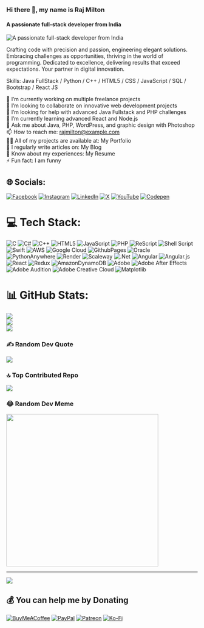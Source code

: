 ### Hi there 👋, my name is Raj Milton
#### A passionate full-stack developer from India
![A passionate full-stack developer from India]([https://drive.google.com/file/d/1-ge7ShXvaI7P5oct9guQXgk4k9A0rxFj/view?usp=sharing](https://www.canva.com/design/DAGGHtOeQKE/rwerbfH-d8D79Vmn7DiLtQ/edit?utm_content=DAGGHtOeQKE&utm_campaign=designshare&utm_medium=link2&utm_source=sharebutton))

Crafting code with precision and passion, engineering elegant solutions. Embracing challenges as opportunities, thriving in the world of programming. Dedicated to excellence, delivering results that exceed expectations. Your partner in digital innovation.

Skills: Java FullStack / Python / C++ / HTML5 / CSS / JavaScript / SQL / Bootstrap / React JS

🔭 I’m currently working on multiple freelance projects<br>👯 I’m looking to collaborate on innovative web development projects<br>🤝 I’m looking for help with advanced Java Fullstack and PHP challenges<br>🌱 I’m currently learning advanced React and Node.js<br>💬 Ask me about Java, PHP, WordPress, and graphic design with Photoshop<br>📫 How to reach me: rajmilton@example.com<br>👨‍💻 All of my projects are available at: My Portfolio<br>📝 I regularly write articles on: My Blog<br>📄 Know about my experiences: My Resume<br>⚡ Fun fact: I am funny


## 🌐 Socials:
[![Facebook](https://img.shields.io/badge/Facebook-%231877F2.svg?logo=Facebook&logoColor=white)](https://facebook.com/rajmiltonofficial) [![Instagram](https://img.shields.io/badge/Instagram-%23E4405F.svg?logo=Instagram&logoColor=white)](https://instagram.com/rajmiltonoffcl) [![LinkedIn](https://img.shields.io/badge/LinkedIn-%230077B5.svg?logo=linkedin&logoColor=white)](https://linkedin.com/in/rajmiltonofficial) [![X](https://img.shields.io/badge/X-black.svg?logo=X&logoColor=white)](https://x.com/rajmiltonofficial) [![YouTube](https://img.shields.io/badge/YouTube-%23FF0000.svg?logo=YouTube&logoColor=white)](https://youtube.com/@rajmiltonofficial) [![Codepen](https://img.shields.io/badge/Codepen-000000?style=for-the-badge&logo=codepen&logoColor=white)](https://codepen.io/rajmiltonofficial) 

# 💻 Tech Stack:
![C](https://img.shields.io/badge/c-%2300599C.svg?style=for-the-badge&logo=c&logoColor=white) ![C#](https://img.shields.io/badge/c%23-%23239120.svg?style=for-the-badge&logo=csharp&logoColor=white) ![C++](https://img.shields.io/badge/c++-%2300599C.svg?style=for-the-badge&logo=c%2B%2B&logoColor=white) ![HTML5](https://img.shields.io/badge/html5-%23E34F26.svg?style=for-the-badge&logo=html5&logoColor=white) ![JavaScript](https://img.shields.io/badge/javascript-%23323330.svg?style=for-the-badge&logo=javascript&logoColor=%23F7DF1E) ![PHP](https://img.shields.io/badge/php-%23777BB4.svg?style=for-the-badge&logo=php&logoColor=white) ![ReScript](https://img.shields.io/badge/rescript-%2314162c?style=for-the-badge&logo=rescript&logoColor=e34c4c) ![Shell Script](https://img.shields.io/badge/shell_script-%23121011.svg?style=for-the-badge&logo=gnu-bash&logoColor=white) ![Swift](https://img.shields.io/badge/swift-F54A2A?style=for-the-badge&logo=swift&logoColor=white) ![AWS](https://img.shields.io/badge/AWS-%23FF9900.svg?style=for-the-badge&logo=amazon-aws&logoColor=white) ![Google Cloud](https://img.shields.io/badge/GoogleCloud-%234285F4.svg?style=for-the-badge&logo=google-cloud&logoColor=white) ![GithubPages](https://img.shields.io/badge/github%20pages-121013?style=for-the-badge&logo=github&logoColor=white) ![Oracle](https://img.shields.io/badge/Oracle-F80000?style=for-the-badge&logo=oracle&logoColor=white) ![PythonAnywhere](https://img.shields.io/badge/pythonanywhere-%232F9FD7.svg?style=for-the-badge&logo=pythonanywhere&logoColor=151515) ![Render](https://img.shields.io/badge/Render-%46E3B7.svg?style=for-the-badge&logo=render&logoColor=white) ![Scaleway](https://img.shields.io/badge/SCALEWAY-%234f0599.svg?style=for-the-badge&logo=scaleway&logoColor=white) ![.Net](https://img.shields.io/badge/.NET-5C2D91?style=for-the-badge&logo=.net&logoColor=white) ![Angular](https://img.shields.io/badge/angular-%23DD0031.svg?style=for-the-badge&logo=angular&logoColor=white) ![Angular.js](https://img.shields.io/badge/angular.js-%23E23237.svg?style=for-the-badge&logo=angularjs&logoColor=white) ![React](https://img.shields.io/badge/react-%2320232a.svg?style=for-the-badge&logo=react&logoColor=%2361DAFB) ![Redux](https://img.shields.io/badge/redux-%23593d88.svg?style=for-the-badge&logo=redux&logoColor=white) ![AmazonDynamoDB](https://img.shields.io/badge/Amazon%20DynamoDB-4053D6?style=for-the-badge&logo=Amazon%20DynamoDB&logoColor=white) ![Adobe](https://img.shields.io/badge/adobe-%23FF0000.svg?style=for-the-badge&logo=adobe&logoColor=white) ![Adobe After Effects](https://img.shields.io/badge/Adobe%20After%20Effects-9999FF.svg?style=for-the-badge&logo=Adobe%20After%20Effects&logoColor=white) ![Adobe Audition](https://img.shields.io/badge/Adobe%20Audition-9999FF.svg?style=for-the-badge&logo=Adobe%20Audition&logoColor=white) ![Adobe Creative Cloud](https://img.shields.io/badge/Adobe%20Creative%20Cloud-DA1F26.svg?style=for-the-badge&logo=Adobe%20Creative%20Cloud&logoColor=white) ![Matplotlib](https://img.shields.io/badge/Matplotlib-%23ffffff.svg?style=for-the-badge&logo=Matplotlib&logoColor=black)
# 📊 GitHub Stats:
![](https://github-readme-stats.vercel.app/api?username=rajmiltonn&theme=dark&hide_border=false&include_all_commits=false&count_private=false)<br/>
![](https://github-readme-streak-stats.herokuapp.com/?user=rajmiltonn&theme=dark&hide_border=false)<br/>
![](https://github-readme-stats.vercel.app/api/top-langs/?username=rajmiltonn&theme=dark&hide_border=false&include_all_commits=false&count_private=false&layout=compact)

### ✍️ Random Dev Quote
![](https://quotes-github-readme.vercel.app/api?type=horizontal&theme=light)

### 🔝 Top Contributed Repo
![](https://github-contributor-stats.vercel.app/api?username=rajmiltonn&limit=5&theme=dark&combine_all_yearly_contributions=true)

### 😂 Random Dev Meme
<img src='https://memer-new.vercel.app/' style="height: 400px;"/>

---
[![](https://visitcount.itsvg.in/api?id=rajmiltonn&icon=0&color=1)](https://visitcount.itsvg.in)

  ## 💰 You can help me by Donating
  [![BuyMeACoffee](https://img.shields.io/badge/Buy%20Me%20a%20Coffee-ffdd00?style=for-the-badge&logo=buy-me-a-coffee&logoColor=black)](https://buymeacoffee.com/rkmiltonoffcl) [![PayPal](https://img.shields.io/badge/PayPal-00457C?style=for-the-badge&logo=paypal&logoColor=white)](https://paypal.me/rkmiltonoffcl) [![Patreon](https://img.shields.io/badge/Patreon-F96854?style=for-the-badge&logo=patreon&logoColor=white)](https://patreon.com/rkmiltonoffcl) [![Ko-Fi](https://img.shields.io/badge/Ko--fi-F16061?style=for-the-badge&logo=ko-fi&logoColor=white)](https://ko-fi.com/rkmiltonoffcl) 

  
<!-- Proudly created with GPRM ( https://gprm.itsvg.in ) -->
